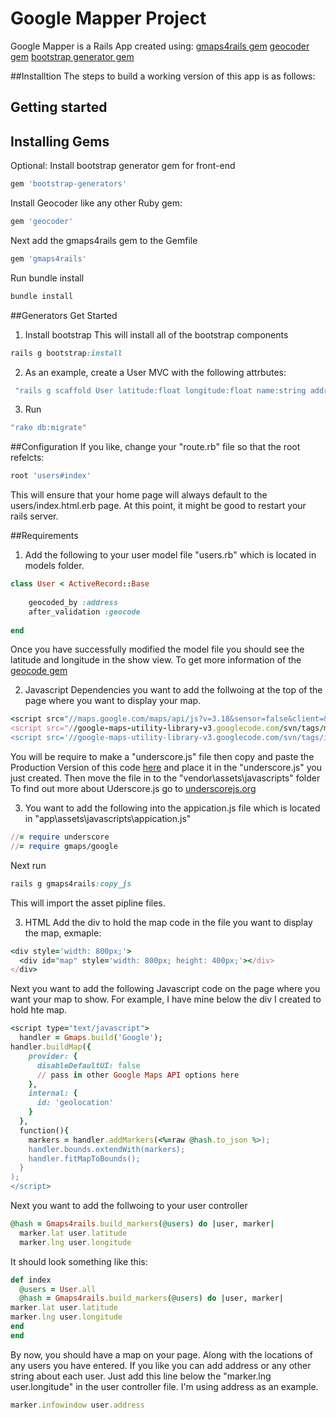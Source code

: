 # Google Mapper Project
Google Mapper is a Rails App created using: 
[gmaps4rails gem](https://github.com/apneadiving/Google-Maps-for-Rails)
[geocoder gem](https://github.com/alexreisner/geocoder)
[bootstrap generator gem](https://github.com/decioferreira/bootstrap-generators)

##Installtion
The steps to build a working version of this app is as follows:

## Getting started

## Installing Gems
Optional: Install bootstrap generator gem for front-end
```ruby
gem 'bootstrap-generators'
```
Install Geocoder like any other Ruby gem:
```ruby
gem 'geocoder'
```
Next add the gmaps4rails gem to the Gemfile
```ruby
gem 'gmaps4rails'
```
Run bundle install
```ruby
bundle install
```
##Generators
Get Started

1. Install bootstrap
This will install all of the bootstrap components
```ruby
rails g bootstrap:install
```
2. As an example, create a User MVC with the following attrbutes:
```ruby
 "rails g scaffold User latitude:float longitude:float name:string address:string title:string"
 ```
3. Run
```ruby
"rake db:migrate"
```
##Configuration
If you like, change your "route.rb" file so that the root refelcts:
```ruby
root 'users#index'
```
This will ensure that  your home page will always default to the users/index.html.erb page.
At this point, it might be good to restart your rails server.

##Requirements
1. Add the following to your user model file "users.rb" which is located in models folder.
```ruby
class User < ActiveRecord::Base
    
    geocoded_by :address
    after_validation :geocode
    
end
```
Once you have successfully modified the model file you should see the latitude and longitude in the show view. 
To get more information of the [geocode gem](https://github.com/alexreisner/geocoder)

2. Javascript Dependencies
you want to add the follwoing at the top of the page where you want to display your map.
```ruby
<script src="//maps.google.com/maps/api/js?v=3.18&sensor=false&client=&key=&libraries=geometry&language=&hl=&region="></script> 
<script src="//google-maps-utility-library-v3.googlecode.com/svn/tags/markerclustererplus/2.0.14/src/markerclusterer_packed.js"></script>
<script src='//google-maps-utility-library-v3.googlecode.com/svn/tags/infobox/1.1.9/src/infobox_packed.js' type='text/javascript'></script> <!-- only if you need custom infoboxes -->
```
You will be require to make a "underscore.js" file then copy and paste the Production Version of this code [here](http://underscorejs.org/underscore-min.js)  and place it in the
"underscore.js" you just created. Then move the file in to the "vendor\assets\javascripts" folder To find out more about Uderscore.js go to [underscorejs.org](http://underscorejs.org/)

3. You want to add the following into the appication.js file which is located in "app\assets\javascripts\appication.js"
```ruby
//= require underscore
//= require gmaps/google
```
Next run
```ruby
rails g gmaps4rails:copy_js
```
This will import the asset pipline files.

3. HTML
Add the div to hold the map code in the file you want to display the map, exmaple:
```ruby
<div style='width: 800px;'>
  <div id="map" style='width: 800px; height: 400px;'></div>
</div>
```

Next you want to add the following Javascript code on the page where you want your map to show. For example, I have mine below the div I created to 
hold hte map.
```ruby
<script type="text/javascript">
  handler = Gmaps.build('Google');
handler.buildMap({
    provider: {
      disableDefaultUI: false
      // pass in other Google Maps API options here
    },
    internal: {
      id: 'geolocation'
    }
  },
  function(){
    markers = handler.addMarkers(<%=raw @hash.to_json %>);
    handler.bounds.extendWith(markers);
    handler.fitMapToBounds();
  }
);
</script>
```
Next you want to add the follwoing to your user controller
```ruby
@hash = Gmaps4rails.build_markers(@users) do |user, marker|
  marker.lat user.latitude
  marker.lng user.longitude
  ```
  It should look something like this:
  ```ruby
  def index
    @users = User.all
    @hash = Gmaps4rails.build_markers(@users) do |user, marker|
  marker.lat user.latitude
  marker.lng user.longitude
end
end
```
By now, you should have a map on your page. Along with the locations of any users you have entered.
If you like you can add address or any other string about each user. Just add this line below the "marker.lng user.longitude" in the user controller file.
I'm using address as an example.
```ruby
marker.infowindow user.address
```